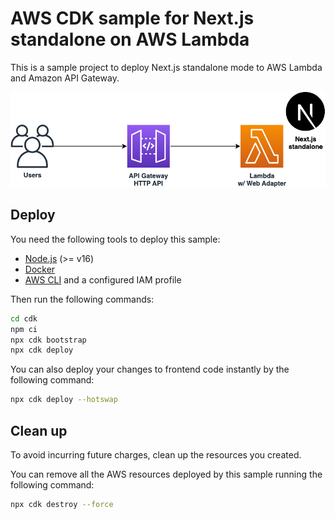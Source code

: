 # AWS CDK sample for Next.js standalone on AWS Lambda
This is a sample project to deploy Next.js standalone mode to AWS Lambda and Amazon API Gateway.

![Architecture](public/architecture.png)

## Deploy
You need the following tools to deploy this sample:

* [Node.js](https://nodejs.org/en/download/) (>= v16)
* [Docker](https://docs.docker.com/get-docker/)
* [AWS CLI](https://docs.aws.amazon.com/cli/latest/userguide/getting-started-install.html) and a configured IAM profile

Then run the following commands:

```sh
cd cdk
npm ci
npx cdk bootstrap
npx cdk deploy
```

You can also deploy your changes to frontend code instantly by the following command:

```sh
npx cdk deploy --hotswap
```

## Clean up
To avoid incurring future charges, clean up the resources you created.

You can remove all the AWS resources deployed by this sample running the following command:

```sh
npx cdk destroy --force
```
